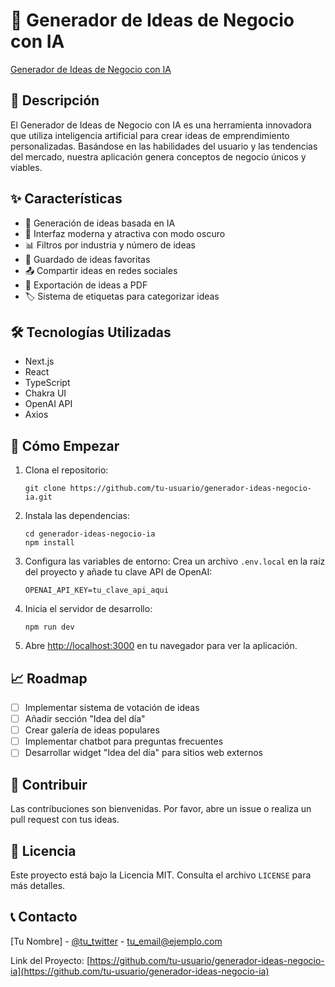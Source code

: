 
# 🚀 Generador de Ideas de Negocio con IA

[Generador de Ideas de Negocio con IA](./assets/app.png)

## 🌟 Descripción

El Generador de Ideas de Negocio con IA es una herramienta innovadora que utiliza inteligencia artificial para crear ideas de emprendimiento personalizadas. Basándose en las habilidades del usuario y las tendencias del mercado, nuestra aplicación genera conceptos de negocio únicos y viables.

## ✨ Características

- 🧠 Generación de ideas basada en IA
- 🎨 Interfaz moderna y atractiva con modo oscuro
- 📊 Filtros por industria y número de ideas
- 💾 Guardado de ideas favoritas
- 📤 Compartir ideas en redes sociales
- 📄 Exportación de ideas a PDF
- 🏷️ Sistema de etiquetas para categorizar ideas

## 🛠️ Tecnologías Utilizadas

- Next.js
- React
- TypeScript
- Chakra UI
- OpenAI API
- Axios

## 🚀 Cómo Empezar

1. Clona el repositorio:
   ```
   git clone https://github.com/tu-usuario/generador-ideas-negocio-ia.git
   ```

2. Instala las dependencias:
   ```
   cd generador-ideas-negocio-ia
   npm install
   ```

3. Configura las variables de entorno:
   Crea un archivo `.env.local` en la raíz del proyecto y añade tu clave API de OpenAI:
   ```
   OPENAI_API_KEY=tu_clave_api_aqui
   ```

4. Inicia el servidor de desarrollo:
   ```
   npm run dev
   ```

5. Abre [http://localhost:3000](http://localhost:3000) en tu navegador para ver la aplicación.

## 📈 Roadmap

- [ ] Implementar sistema de votación de ideas
- [ ] Añadir sección "Idea del día"
- [ ] Crear galería de ideas populares
- [ ] Implementar chatbot para preguntas frecuentes
- [ ] Desarrollar widget "Idea del día" para sitios web externos

## 🤝 Contribuir

Las contribuciones son bienvenidas. Por favor, abre un issue o realiza un pull request con tus ideas.

## 📄 Licencia

Este proyecto está bajo la Licencia MIT. Consulta el archivo `LICENSE` para más detalles.

## 📞 Contacto

[Tu Nombre] - [@tu_twitter](https://twitter.com/tu_twitter) - tu_email@ejemplo.com

Link del Proyecto: [https://github.com/tu-usuario/generador-ideas-negocio-ia](https://github.com/tu-usuario/generador-ideas-negocio-ia)
